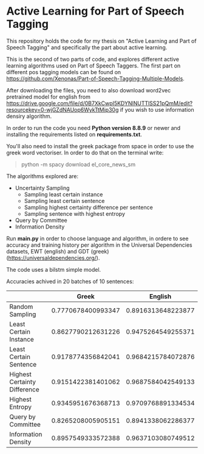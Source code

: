 # Active Learning for Part of Speech Tagging
This repository holds the code for my thesis on "Active Learning and Part of Speech Tagging" and specifically the part about active learning.

This is the second of two parts of code, and explores different active learning algorithms used on Part of Speech Taggers. The first part on different pos tagging models can be found on https://github.com/Xenonas/Part-of-Speech-Tagging-Multiple-Models.

After downloading the files, you need to also download word2vec pretrained model for english from https://drive.google.com/file/d/0B7XkCwpI5KDYNlNUTTlSS21pQmM/edit?resourcekey=0-wjGZdNAUop6WykTtMip30g if you wish to use information densiry algorithm.

In order to run the code you need <b>Python version 8.8.9</b> or newer and installing the requirements listed on <b>requirements.txt</b>.

You'll also need to install the greek package from space in order to use the greek word vectoriser. In order to do that on the terminal write:
> python -m spacy download el_core_news_sm

The algorithms explored are:
  - Uncertainty Sampling
    - Sampling least certain instance
    - Sampling least certain sentence
    - Sampling highest certainty difference per sentence
    - Sampling sentence with highest entropy
  - Query by Committee
  - Information Density

  Run <b>main.py</b> in order to choose language and algorithm, in ordere to see accuracy and training history per algorithm in the Universal Dependencies datasets, EWT (english) and GDT (greek) (https://universaldependencies.org/).
  
  The code uses a bilstm simple model.
  
  Accuracies achived in 20 batches of 10 sentences:
  
|                                 |   Greek               |    English          
| ------------------------------- | --------------------- | ------------------      
| Random Sampling                 | 0.7770678400993347    | 0.8916313648223877  
| Least Certain Instance          | 0.8627790212631226    | 0.9475264549255371  
| Least Certain Sentence          | 0.9178774356842041    | 0.9684215784072876
| Highest Certainty Difference    | 0.9151422381401062    | 0.9687584042549133
| Highest Entropy                 | 0.9345951676368713	  | 0.9709768891334534
| Query by Committee              | 0.8265208005905151	  | 0.8941338062286377
| Information Density             | 0.8957549333572388	  | 0.9637103080749512

